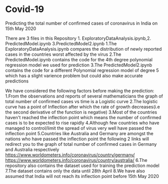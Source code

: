 # Covid-19
Predicting the total  number of confirmed cases of coronavirus in India on 15th May 2020

There are 3 files in this Repository 1. ExploratoryDataAnalysis.ipynb,2. PredictedModel.ipynb 3.PredictedModel2.ipynb
1.The ExploratoryDataAnalysis.ipynb compares the distribution of newly reported cases in the countries worst affected by the virus
2.The PredictedModel.ipynb contains the code for the 4th degree polynomial regression model we used for prediction 
3.The PredictedModel2.ipynb contains the code for a different Polynomial regression model of degree 5 which has a slight varience problem but could also make accurate predictions


We have considered the following factors before making the prediction:
1.From the observations and reports of several mathematicians the graph of total number of confirmed cases vs time is a Logistic curve
2.The logistic curve has a point of Inflection after which the rate of growth decreases(i.e the second derivative of the function is negative)
3.Most of the countries haven't reached the inflection point which means the number of confirmed cases is to be expected to rise rapidly
4.Although few countries who have managed to control/limit the spread of virus very well have passed  the inflection point
5.Countries like Australia and Germany are amongst the nations who have passed the inflection point the following 2 links will redirect     you to the graph of total number of confirmed cases in Germany and Australia respectively
  https://www.worldometers.info/coronavirus/country/germany/
  https://www.worldometers.info/coronavirus/country/australia/
6.The repository also contains the dataset used for training the prediction model
7.The dataset contains only the data until 28th April
8.We have also assumed that India will not reach its inflection point before 15th May 2020

